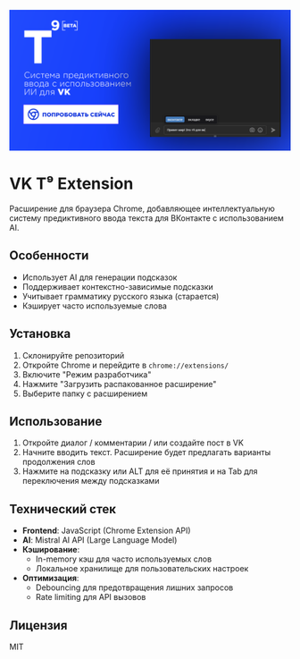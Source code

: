 ![VK T9 AI Banner](01.png)

# VK T⁹ Extension

Расширение для браузера Chrome, добавляющее интеллектуальную систему предиктивного ввода текста для ВКонтакте с использованием AI.

## Особенности

- Использует AI для генерации подсказок
- Поддерживает контекстно-зависимые подсказки
- Учитывает грамматику русского языка (старается)
- Кэширует часто используемые слова

## Установка

1. Склонируйте репозиторий
2. Откройте Chrome и перейдите в `chrome://extensions/`
3. Включите "Режим разработчика"
4. Нажмите "Загрузить распакованное расширение"
5. Выберите папку с расширением

## Использование

1. Откройте диалог / комментарии / или создайте пост в VK
2. Начните вводить текст. Расширение будет предлагать варианты продолжения слов
4. Нажмите на подсказку или ALT для её принятия и на Tab для переключения между подсказками

## Технический стек

- **Frontend**: JavaScript (Chrome Extension API)
- **AI**: Mistral AI API (Large Language Model)
- **Кэширование**: 
  - In-memory кэш для часто используемых слов
  - Локальное хранилище для пользовательских настроек
- **Оптимизация**:
  - Debouncing для предотвращения лишних запросов
  - Rate limiting для API вызовов
## Лицензия
MIT
